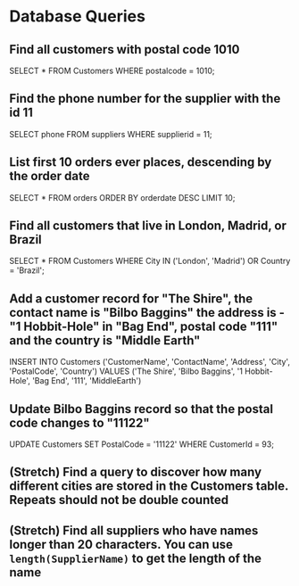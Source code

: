 # Database Queries

## Find all customers with postal code 1010

<answer/> SELECT * FROM Customers WHERE postalcode = 1010;

## Find the phone number for the supplier with the id 11

<answer/> SELECT phone FROM suppliers WHERE supplierid = 11;

## List first 10 orders ever places, descending by the order date

<answer/> SELECT * FROM orders ORDER BY orderdate DESC LIMIT 10;

## Find all customers that live in London, Madrid, or Brazil

<answer/> SELECT * FROM Customers WHERE City IN ('London', 'Madrid') OR Country = 'Brazil';

## Add a customer record for "The Shire", the contact name is "Bilbo Baggins" the address is -"1 Hobbit-Hole" in "Bag End", postal code "111" and the country is "Middle Earth"

<answer/> INSERT INTO Customers ('CustomerName', 'ContactName', 'Address', 'City', 'PostalCode', 'Country') VALUES ('The Shire', 'Bilbo Baggins', '1 Hobbit-Hole', 'Bag End', '111', 'MiddleEarth')

## Update Bilbo Baggins record so that the postal code changes to "11122"

<answer/> UPDATE Customers SET PostalCode = '11122' WHERE CustomerId = 93;

## (Stretch) Find a query to discover how many different cities are stored in the Customers table. Repeats should not be double counted

## (Stretch) Find all suppliers who have names longer than 20 characters. You can use `length(SupplierName)` to get the length of the name
